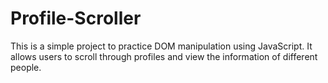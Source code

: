 # Profile-Scroller
This is a simple project to practice DOM manipulation using JavaScript. It allows users to scroll through profiles and view the information of different people.
